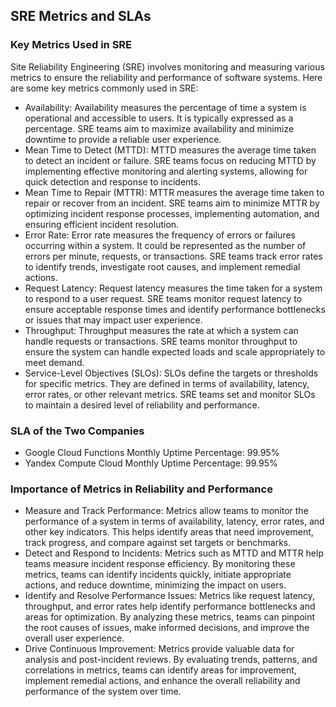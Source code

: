 ## SRE Metrics and SLAs

### Key Metrics Used in SRE

Site Reliability Engineering (SRE) involves monitoring and measuring various metrics to ensure the reliability and
performance of software systems. Here are some key metrics commonly used in SRE:

- Availability: Availability measures the percentage of time a system is operational and accessible to users. It is
  typically expressed as a percentage. SRE teams aim to maximize availability and minimize downtime to provide a
  reliable user experience.
- Mean Time to Detect (MTTD): MTTD measures the average time taken to detect an incident or failure. SRE teams focus on
  reducing MTTD by implementing effective monitoring and alerting systems, allowing for quick detection and response to
  incidents.
- Mean Time to Repair (MTTR): MTTR measures the average time taken to repair or recover from an incident. SRE teams aim
  to minimize MTTR by optimizing incident response processes, implementing automation, and ensuring efficient incident
  resolution.
- Error Rate: Error rate measures the frequency of errors or failures occurring within a system. It could be represented
  as the number of errors per minute, requests, or transactions. SRE teams track error rates to identify trends,
  investigate root causes, and implement remedial actions.
- Request Latency: Request latency measures the time taken for a system to respond to a user request. SRE teams monitor
  request latency to ensure acceptable response times and identify performance bottlenecks or issues that may impact
  user experience.
- Throughput: Throughput measures the rate at which a system can handle requests or transactions. SRE teams monitor
  throughput to ensure the system can handle expected loads and scale appropriately to meet demand.
- Service-Level Objectives (SLOs): SLOs define the targets or thresholds for specific metrics. They are defined in terms
  of availability, latency, error rates, or other relevant metrics. SRE teams set and monitor SLOs to maintain a desired
  level of reliability and performance.

### SLA of the Two Companies

- Google Cloud Functions Monthly Uptime Percentage: 99.95%
- Yandex Compute Cloud Monthly Uptime Percentage: 99.95%

### Importance of Metrics in Reliability and Performance

- Measure and Track Performance: Metrics allow teams to monitor the performance of a system in terms of availability,
  latency, error rates, and other key indicators. This helps identify areas that need improvement, track progress, and
  compare against set targets or benchmarks.
- Detect and Respond to Incidents: Metrics such as MTTD and MTTR help teams measure incident response efficiency. By
  monitoring these metrics, teams can identify incidents quickly, initiate appropriate actions, and reduce downtime,
  minimizing the impact on users.
- Identify and Resolve Performance Issues: Metrics like request latency, throughput, and error rates help identify
  performance bottlenecks and areas for optimization. By analyzing these metrics, teams can pinpoint the root causes of
  issues, make informed decisions, and improve the overall user experience.
- Drive Continuous Improvement: Metrics provide valuable data for analysis and post-incident reviews. By evaluating
  trends, patterns, and correlations in metrics, teams can identify areas for improvement, implement remedial actions,
  and enhance the overall reliability and performance of the system over time.